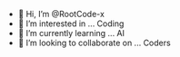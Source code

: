 - 👋 Hi, I’m @RootCode-x
- 👀 I’m interested in ... Coding
- 🌱 I’m currently learning ... AI
- 💞️ I’m looking to collaborate on ... Coders

<!---
RootCode-x/RootCode-x is a ✨ special ✨ repository because its `README.md` (this file) appears on your GitHub profile.
You can click the Preview link to take a look at your changes.
--->
